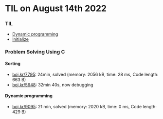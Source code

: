 # **TIL on August 14th 2022**
### TIL
- [Dynamic programming](../../../Computer%20science/Algorithm/dp-08-14-2022.md)
- [Initialize](../../../Languages/C/init-07-20-2022.md)

### Problem Solving Using C
#### Sorting
- [boj.kr/7795](../../../Problem%20Solving/boj/Sorting/7795-08-14-2022.cpp): 24min, solved (memory: 2056 kB, time: 28 ms, Code length: 663 B)
- [boj.kr/5648](../../../Problem%20Solving/boj/Sorting/5648-08-14-2022.cpp): 32min 40s, now debugging

#### Dynamic programming
- [boj.kr/9095](../../../Problem%20Solving/boj/Dynamic%20programming/9095-08-14-2022.cpp): 21 min, solved (memory: 2020 kB, time: 0 ms, Code length: 429 B) 